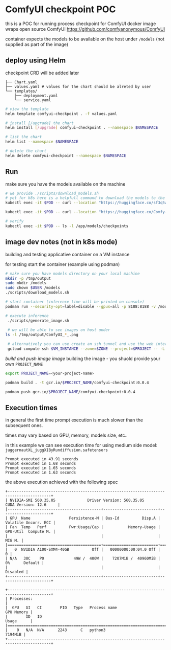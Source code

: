 # ComfyUI checkpoint POC

this is a POC for running process checkpoint for ComfyUI 
docker image wraps open source ComfyUI https://github.com/comfyanonymous/ComfyUI

container expects the models to be available on the host under `/models` (not supplied as part of the image)



## deploy using Helm
checkpoint CRD  will be added later
```
├── Chart.yaml
├── values.yaml # values for the chart should be alreted by user
└── templates/
    ├── deployment.yaml
    └── service.yaml
```


```bash
# view the template
helm template comfyui-checkpoint . -f values.yaml

# install [/upgrade] the chart
helm install [/upgrade] comfyui-checkpoint . --namespace $NAMESPACE 

# list the chart
helm list --namespace $NAMESPACE

# delete the chart
helm delete comfyui-checkpoint --namespace $NAMESPACE
```


## Run
make sure you have the models available on the machine
```bash
# we provide ./scripts/download_models.sh
# yet for k8s here is a helpfull command to download the models to the container
kubectl exec -it $POD -- curl --location "https://huggingface.co/sf3q5ws/duc/resolve/main/juggernautXL_juggXIByRundiffusion.safetensors" -o /app/models/checkpoints/juggernautXL_juggXIByRundiffusion.safetensors

kubectl exec -it $POD -- curl --location "https://huggingface.co/Comfy-Org/stable-diffusion-v1-5-archive/resolve/main/v1-5-pruned-emaonly-fp16.safetensors" -o /app/models/checkpoints/v1-5-pruned-emaonly-fp16.safetensors

# verify 
kubectl exec -it $POD -- ls -l /app/models/checkpoints
```


## image dev notes (not in k8s mode)
building and testing applicative container on a VM instance

for testing start the container (example using podman)
```bash
# make sure you have models directory on your local machine
mkdir -p /tmp/output
sudo mkdir /models
sudo chown $USER /models
./scripts/download_models.sh

# start container (inference time will be printed on console)
podman run --security-opt=label=disable --gpus=all -p 8188:8188 -v /models:/app/models -v /tmp/output:/app/output  --name=comfyui  gcr.io/$PROJECT_NAME/comfyui-checkpoint:0.0.4

# execute inference
 ./scripts/generate_image.sh
 
 # we will be able to see images on host under
ls -l /tmp/output/ComfyUI_*_.png

 # alternatively you can use create an ssh tunnel and use the web interface
 gcloud compute ssh $VM_INSTANCE --zone=$ZONE --project=$PROJECT -- -L 8188:0.0.0.0:8188 
```

*build and push image image*
building the image - you shuold provide your own `PROJECT_NAME`
```bash
export PROJECT_NAME=<your-project-name>

podman build . -t gcr.io/$PROJECT_NAME/comfyui-checkpoint:0.0.4

podman push gcr.io/$PROJECT_NAME/comfyui-checkpoint:0.0.4
```


## Execution times
in general the first time prompt execution is much slower than the subsequent ones.

times may vary based on GPU, memory, models size, etc.. 

in this example we can see execution time for using medium side model: `juggernautXL_juggXIByRundiffusion.safetensors`
```
Prompt executed in 43.91 seconds
Prompt executed in 1.68 seconds
Prompt executed in 1.65 seconds
Prompt executed in 1.63 seconds
```
the above execution achieved with the following spec
```
+-----------------------------------------------------------------------------------------+
| NVIDIA-SMI 560.35.05              Driver Version: 560.35.05      CUDA Version: 12.6     |
|-----------------------------------------+------------------------+----------------------+
| GPU  Name                 Persistence-M | Bus-Id          Disp.A | Volatile Uncorr. ECC |
| Fan  Temp   Perf          Pwr:Usage/Cap |           Memory-Usage | GPU-Util  Compute M. |
|                                         |                        |               MIG M. |
|=========================================+========================+======================|
|   0  NVIDIA A100-SXM4-40GB          Off |   00000000:00:04.0 Off |                    0 |
| N/A   30C    P0             49W /  400W |    7207MiB /  40960MiB |      0%      Default |
|                                         |                        |             Disabled |
+-----------------------------------------+------------------------+----------------------+

+-----------------------------------------------------------------------------------------+
| Processes:                                                                              |
|  GPU   GI   CI        PID   Type   Process name                              GPU Memory |
|        ID   ID                                                               Usage      |
|=========================================================================================|
|    0   N/A  N/A      2243      C   python3                                      7194MiB |
+-----------------------------------------------------------------------------------------+
```
